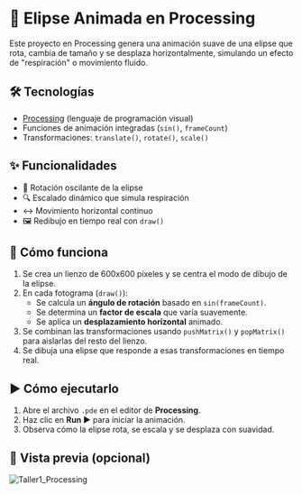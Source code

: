 # 💫 Elipse Animada en Processing
Este proyecto en Processing genera una animación suave de una elipse que rota, cambia de tamaño y se desplaza horizontalmente, simulando un efecto de "respiración" o movimiento fluido. 

## 🛠️ Tecnologías
- [Processing](https://processing.org/) (lenguaje de programación visual)
- Funciones de animación integradas (`sin()`, `frameCount`)
- Transformaciones: `translate()`, `rotate()`, `scale()`

## ✨ Funcionalidades
- 🔄 Rotación oscilante de la elipse
- 🔍 Escalado dinámico que simula respiración
- ↔️ Movimiento horizontal continuo
- 🖼️ Redibujo en tiempo real con `draw()`

## 🧠 Cómo funciona
1. Se crea un lienzo de 600x600 píxeles y se centra el modo de dibujo de la elipse.
2. En cada fotograma (`draw()`):
   - Se calcula un **ángulo de rotación** basado en `sin(frameCount)`.
   - Se determina un **factor de escala** que varía suavemente.
   - Se aplica un **desplazamiento horizontal** animado.
3. Se combinan las transformaciones usando `pushMatrix()` y `popMatrix()` para aislarlas del resto del lienzo.
4. Se dibuja una elipse que responde a esas transformaciones en tiempo real.

## ▶️ Cómo ejecutarlo
1. Abre el archivo `.pde` en el editor de **Processing**.
2. Haz clic en **Run ▶️** para iniciar la animación.
3. Observa cómo la elipse rota, se escala y se desplaza con suavidad.

## 📸 Vista previa (opcional)
![Taller1_Processing](https://github.com/user-attachments/assets/11a79830-8999-483e-93de-eb7db841d828)
